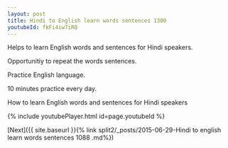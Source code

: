 ```yaml
---
layout: post
title: Hindi to English learn words sentences 1300 
youtubeId: fkFi4iw7iRQ
---
```

 
 
Helps to learn English words and sentences for Hindi speakers.

Opportunitiy to repeat the words sentences. 

Practice English language. 
 
10 minutes practice every day. 
 
How to learn English words and sentences for Hindi speakers 
 
{% include youtubePlayer.html id=page.youtubeId %}
 
 
[Next]({{ site.baseurl }}{% link  split2/_posts/2015-06-29-Hindi to english learn words sentences 1088 .md%})
 

